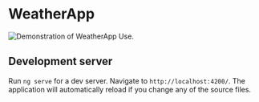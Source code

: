 # WeatherApp

![Demonstration of WeatherApp Use.]([https://raw.githubusercontent.com/nathandrapeza/weather-app/main/demo.gif])

## Development server

Run `ng serve` for a dev server. Navigate to `http://localhost:4200/`. The application will automatically reload if you change any of the source files.
